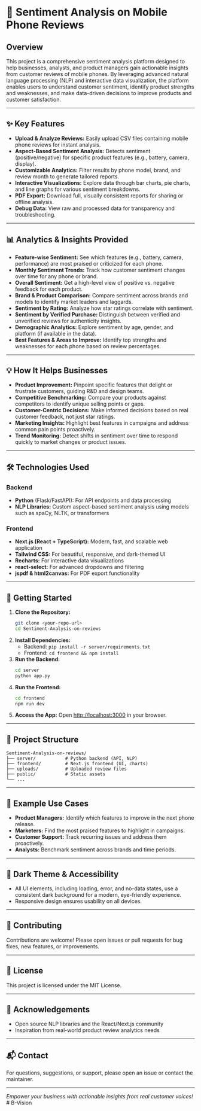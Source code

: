 # 📱 Sentiment Analysis on Mobile Phone Reviews

## Overview

This project is a comprehensive sentiment analysis platform designed to help businesses, analysts, and product managers gain actionable insights from customer reviews of mobile phones. By leveraging advanced natural language processing (NLP) and interactive data visualization, the platform enables users to understand customer sentiment, identify product strengths and weaknesses, and make data-driven decisions to improve products and customer satisfaction.

---

## ✨ Key Features

- **Upload & Analyze Reviews:** Easily upload CSV files containing mobile phone reviews for instant analysis.
- **Aspect-Based Sentiment Analysis:** Detects sentiment (positive/negative) for specific product features (e.g., battery, camera, display).
- **Customizable Analytics:** Filter results by phone model, brand, and review month to generate tailored reports.
- **Interactive Visualizations:** Explore data through bar charts, pie charts, and line graphs for various sentiment breakdowns.
- **PDF Export:** Download full, visually consistent reports for sharing or offline analysis.
- **Debug Data:** View raw and processed data for transparency and troubleshooting.

---

## 📊 Analytics & Insights Provided

- **Feature-wise Sentiment:** See which features (e.g., battery, camera, performance) are most praised or criticized for each phone.
- **Monthly Sentiment Trends:** Track how customer sentiment changes over time for any phone or brand.
- **Overall Sentiment:** Get a high-level view of positive vs. negative feedback for each product.
- **Brand & Product Comparison:** Compare sentiment across brands and models to identify market leaders and laggards.
- **Sentiment by Rating:** Analyze how star ratings correlate with sentiment.
- **Sentiment by Verified Purchase:** Distinguish between verified and unverified reviews for authenticity insights.
- **Demographic Analytics:** Explore sentiment by age, gender, and platform (if available in the data).
- **Best Features & Areas to Improve:** Identify top strengths and weaknesses for each phone based on review percentages.

---

## 💡 How It Helps Businesses

- **Product Improvement:** Pinpoint specific features that delight or frustrate customers, guiding R&D and design teams.
- **Competitive Benchmarking:** Compare your products against competitors to identify unique selling points or gaps.
- **Customer-Centric Decisions:** Make informed decisions based on real customer feedback, not just star ratings.
- **Marketing Insights:** Highlight best features in campaigns and address common pain points proactively.
- **Trend Monitoring:** Detect shifts in sentiment over time to respond quickly to market changes or product issues.

---

## 🛠️ Technologies Used

### Backend
- **Python** (Flask/FastAPI): For API endpoints and data processing
- **NLP Libraries:** Custom aspect-based sentiment analysis using models such as spaCy, NLTK, or transformers

### Frontend
- **Next.js (React + TypeScript):** Modern, fast, and scalable web application
- **Tailwind CSS:** For beautiful, responsive, and dark-themed UI
- **Recharts:** For interactive data visualizations
- **react-select:** For advanced dropdowns and filtering
- **jspdf & html2canvas:** For PDF export functionality

---

## 🚀 Getting Started

1. **Clone the Repository:**
   ```bash
   git clone <your-repo-url>
   cd Sentiment-Analysis-on-reviews
   ```
2. **Install Dependencies:**
   - Backend: `pip install -r server/requirements.txt`
   - Frontend: `cd frontend && npm install`
3. **Run the Backend:**
   ```bash
   cd server
   python app.py
   ```
4. **Run the Frontend:**
   ```bash
   cd frontend
   npm run dev
   ```
5. **Access the App:**
   Open [http://localhost:3000](http://localhost:3000) in your browser.

---

## 📂 Project Structure

```
Sentiment-Analysis-on-reviews/
├── server/           # Python backend (API, NLP)
├── frontend/         # Next.js frontend (UI, charts)
├── uploads/          # Uploaded review files
├── public/           # Static assets
└── ...
```

---

## 📝 Example Use Cases

- **Product Managers:** Identify which features to improve in the next phone release.
- **Marketers:** Find the most praised features to highlight in campaigns.
- **Customer Support:** Track recurring issues and address them proactively.
- **Analysts:** Benchmark sentiment across brands and time periods.

---

## 🌙 Dark Theme & Accessibility

- All UI elements, including loading, error, and no-data states, use a consistent dark background for a modern, eye-friendly experience.
- Responsive design ensures usability on all devices.

---

## 🤝 Contributing

Contributions are welcome! Please open issues or pull requests for bug fixes, new features, or improvements.

---

## 📄 License

This project is licensed under the MIT License.

---

## 🙏 Acknowledgements

- Open source NLP libraries and the React/Next.js community
- Inspiration from real-world product review analytics needs

---

## 📬 Contact

For questions, suggestions, or support, please open an issue or contact the maintainer.

---

*Empower your business with actionable insights from real customer voices!*
#   B - V i s i o n  
 